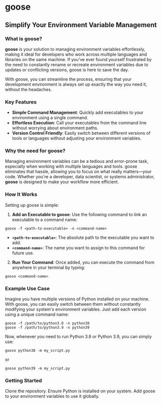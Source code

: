 # goose
## Simplify Your Environment Variable Management
### What is goose?
**goose** is your solution to managing environment variables effortlessly, making it ideal for developers who work across multiple languages and libraries on the same machine. If you've ever found yourself frustrated by the need to constantly rename or recreate environment variables due to updates or conflicting versions, goose is here to save the day.

With goose, you can streamline the process, ensuring that your development environment is always set up exactly the way you need it, without the headaches.

### Key Features

- **Simple Command Management**: Quickly add executables to your environment using a single command.
- **Effortless Execution**: Call your executables from the command line without worrying about environment paths.
- **Version Control Friendly**: Easily switch between different versions of tools or languages without adjusting your environment variables.

### Why the need for goose?

Managing environment variables can be a tedious and error-prone task, especially when working with multiple languages and tools. goose eliminates that hassle, allowing you to focus on what really matters—your code. Whether you're a developer, data scientist, or systems administrator, **goose** is designed to make your workflow more efficient.

### How It Works

Setting up goose is simple:

1. **Add an Executable to goose**:
Use the following command to link an executable to a command name:
```
goose -f <path-to-executable> -n <command-name>
```
- **`<path-to-executable>`**: The absolute path to the executable you want to add.
- **`<command-name>`**: The name you want to assign to this command for future use.

2. **Run Your Command**:
Once added, you can execute the command from anywhere in your terminal by typing:

```
goose <command-name>
```

### Example Use Case
Imagine you have multiple versions of Python installed on your machine. With goose, you can easily switch between them without constantly modifying your system's environment variables. Just add each version using a unique command name:

```
goose -f /path/to/python3.8 -n python38
goose -f /path/to/python3.9 -n python39
```

Now, whenever you need to run Python 3.8 or Python 3.9, you can simply use:

```
goose python38 -m my_script.py
```
or

```
goose python39 -m my_script.py
```

### Getting Started
Clone the repository.
Ensure Python is installed on your system.
Add goose to your environment variables to use it globally.

